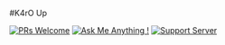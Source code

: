 #K4rO Up

[![PRs Welcome](https://img.shields.io/badge/PRs-welcome-brightgreen.svg?style=flat-square)](https://montyxyz.data.blog/)
[![Ask Me Anything !](https://img.shields.io/badge/Ask%20me-anything-1abc9c.svg)](https://github.com/TheMonty404/buttn)
[![Support Server](https://img.shields.io/discord/591914197219016707.svg?label=&logo=discord&logoColor=ffffff&color=7389D8&labelColor=6A7EC2)](https://discord.gg/K8SSqweuSH )
